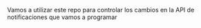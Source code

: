 Vamos a utilizar este repo para controlar los cambios en la API de notificaciones que vamos a programar

